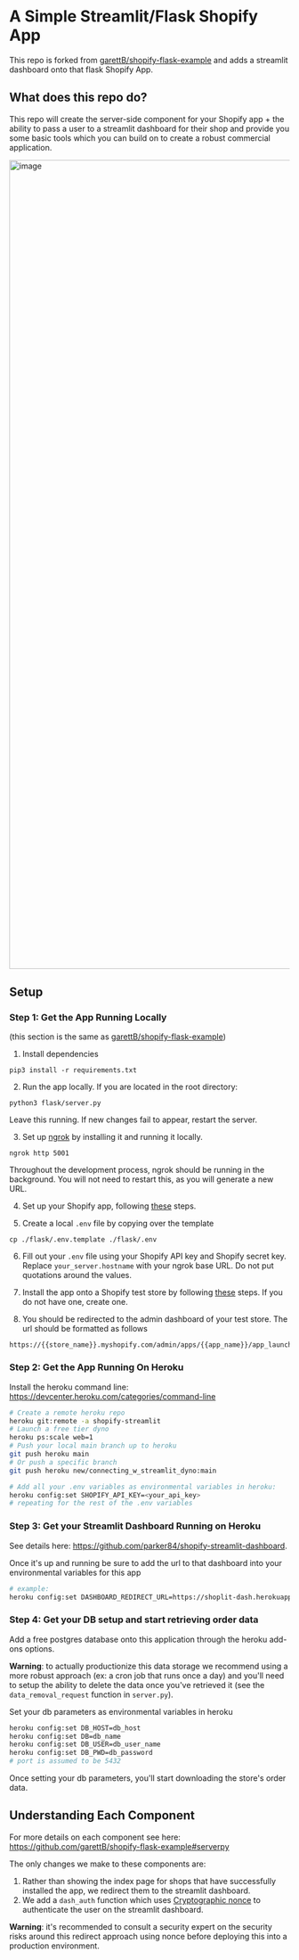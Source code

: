 
# A Simple Streamlit/Flask Shopify App

This repo is forked from [garettB/shopify-flask-example](https://github.com/garettB/shopify-flask-example) and adds a streamlit dashboard onto that flask Shopify App.

## What does this repo do?

This repo will create the server-side component for your Shopify app + the ability to pass a user to a streamlit dashboard for their shop and provide you some basic tools which you can build on to create a robust commercial application.

<img width="1452" alt="image" src="https://user-images.githubusercontent.com/12496987/159180082-d40d6fd8-4748-4529-b907-b2f0cf1076a4.png">

## Setup

### Step 1: Get the App Running Locally
(this section is the same as [garettB/shopify-flask-example](https://github.com/garettB/shopify-flask-example))

1. Install dependencies
```
pip3 install -r requirements.txt
```

2. Run the app locally. If you are located in the root directory:
```
python3 flask/server.py
```
Leave this running. If new changes fail to appear, restart the server.

3. Set up [ngrok](https://ngrok.com/) by installing it and running it locally.
```
ngrok http 5001
```
Throughout the development process, ngrok should be running in the background. You will not need to restart this, as you will generate a new URL.

4. Set up your Shopify app, following [these](https://github.com/garettB/shopify-flask-example#app-creation) steps.

5. Create a local `.env` file by copying over the template
```
cp ./flask/.env.template ./flask/.env
```

6. Fill out your `.env` file using your Shopify API key and Shopify secret key. Replace `your_server.hostname` with your ngrok base URL. Do not put quotations around the values.

7. Install the app onto a Shopify test store by following [these](https://github.com/garettB/shopify-flask-example#ready-to-test) steps. If you do not have one, create one.

8. You should be redirected to the admin dashboard of your test store. The url should be formatted as follows
```
https://{{store_name}}.myshopify.com/admin/apps/{{app_name}}/app_launched
```

### Step 2: Get the App Running On Heroku
Install the heroku command line: https://devcenter.heroku.com/categories/command-line

```sh
# Create a remote heroku repo
heroku git:remote -a shopify-streamlit
# Launch a free tier dyno
heroku ps:scale web=1
# Push your local main branch up to heroku
git push heroku main
# Or push a specific branch
git push heroku new/connecting_w_streamlit_dyno:main

# Add all your .env variables as environmental variables in heroku:
heroku config:set SHOPIFY_API_KEY=<your_api_key>
# repeating for the rest of the .env variables
```

### Step 3: Get your Streamlit Dashboard Running on Heroku
See details here: https://github.com/parker84/shopify-streamlit-dashboard.

Once it's up and running be sure to add the url to that dashboard into your environmental variables for this app
```sh
# example:
heroku config:set DASHBOARD_REDIRECT_URL=https://shoplit-dash.herokuapp.com
```

### Step 4: Get your DB setup and start retrieving order data

Add a free postgres database onto this application through the heroku add-ons options. 

**Warning**: to actually productionize this data storage we recommend using a more robust approach (ex: a cron job that runs once a day) and you'll need to setup the ability to delete the data once you've retrieved it (see the `data_removal_request` function in `server.py`).

Set your db parameters as environmental variables in heroku
```sh
heroku config:set DB_HOST=db_host
heroku config:set DB=db_name
heroku config:set DB_USER=db_user_name
heroku config:set DB_PWD=db_password
# port is assumed to be 5432
```

Once setting your db parameters, you'll start downloading the store's order data.

## Understanding Each Component
For more details on each component see here: https://github.com/garettB/shopify-flask-example#serverpy

The only changes we make to these components are:
1. Rather than showing the index page for shops that have successfully installed the app, we redirect them to the streamlit dashboard.
2. We add a `dash_auth` function which uses [Cryptographic nonce](https://en.wikipedia.org/wiki/Cryptographic_nonce) to authenticate the user on the streamlit dashboard.

**Warning**: it's recommended to consult a security expert on the security risks around this redirect approach using nonce before deploying this into a production environment.
